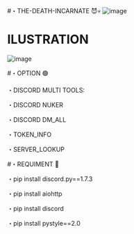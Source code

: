 #・THE-DEATH-INCARNATE 😈💀
![image](https://user-images.githubusercontent.com/99751673/175655374-0daa99c6-f0b9-4be3-81ab-6476a0eb0821.png)


# ILUSTRATION
![image](https://user-images.githubusercontent.com/99751673/175611226-949dd930-508b-4a9f-a603-15cef0b9db31.png)

#・OPTION 🟢

・DISCORD MULTI TOOLS:


・DISCORD NUKER


・DISCORD DM_ALL


・TOKEN_INFO


・SERVER_LOOKUP

#・REQUIMENT 📁 

・pip install discord.py==1.7.3

・pip install aiohttp

・pip install discord

・pip install pystyle==2.0
